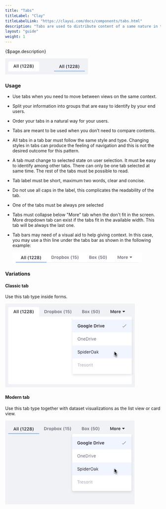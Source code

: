 ```yaml
---
title: "Tabs"
titleLabel: "Clay"
titleLabelLink: "https://clayui.com/docs/components/tabs.html"
description: "Tabs are used to distribute content of a same nature in the same page without providing navigation."
layout: "guide"
weight: 1
---
```


<div class="page-description">{$page.description}</div>

![Tabs. On the left side classic variation on the right side modern variation](../../../images/Tab.jpg)


### Usage

* Use tabs when you need to move between views on the same context.
* Split your information into groups that are easy to identify by your end users.
* Order your tabs in a natural way for your users.
* Tabs are meant to be used when you don’t need to compare contents.
* All tabs in a tab bar must follow the same style and type. Changing styles in tabs can produce the feeling of navigation and this is not the desired outcome for this pattern.
* A tab must change to selected state on user selection. It must be easy to identify among other tabs. There can only be one tab selected at same time. The rest of the tabs must be possible to read.
* Tab label must be short, maximum two words, clear and concise.
* Do not use all caps in the label, this complicates the readability of the tab.
* One of the tabs must be always pre selected
* Tabs must collapse below "More" tab when the don't fit in the screen. More dropdown tab can exist if the tabs fit in the available width. This tab will be always the last one.
* Tab bars may need of a visual aid to help giving context. In this case, you may use a thin line under the tabs bar as shown in the following example:

    ![Classic tab with rounded corners at top corners](../../../images/TabsAdvice.jpg)

### Variations

#### Classic tab
Use this tab type inside forms.

![Classic tab with rounded corners at top corners](../../../images/TabsRounded.jpg)

#### Modern tab
Use this tab type together with dataset visualizations as the list view or card view.

![Modern tab without background and underline in selected state](../../../images/TabsLine.jpg)